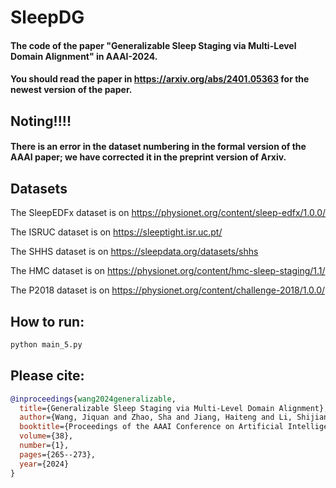 # SleepDG
#### The code of the paper "Generalizable Sleep Staging via Multi-Level Domain Alignment" in AAAI-2024.
#### You should read the paper in https://arxiv.org/abs/2401.05363 for the newest version of the paper.
## Noting!!!!
#### There is an error in the dataset numbering in the formal version of the AAAI paper; we have corrected it in the preprint version of Arxiv.

## Datasets
The SleepEDFx dataset is on https://physionet.org/content/sleep-edfx/1.0.0/

The ISRUC dataset is on https://sleeptight.isr.uc.pt/

The SHHS dataset is on https://sleepdata.org/datasets/shhs

The HMC dataset is on https://physionet.org/content/hmc-sleep-staging/1.1/

The P2018 dataset is on https://physionet.org/content/challenge-2018/1.0.0/

## How to run:
```bash
python main_5.py
```


## Please cite:
```bibtex
@inproceedings{wang2024generalizable,
  title={Generalizable Sleep Staging via Multi-Level Domain Alignment},
  author={Wang, Jiquan and Zhao, Sha and Jiang, Haiteng and Li, Shijian and Li, Tao and Pan, Gang},
  booktitle={Proceedings of the AAAI Conference on Artificial Intelligence},
  volume={38},
  number={1},
  pages={265--273},
  year={2024}
}
```
